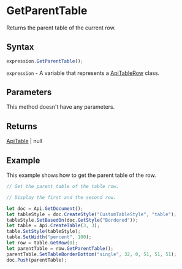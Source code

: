 # GetParentTable

Returns the parent table of the current row.

## Syntax

```javascript
expression.GetParentTable();
```

`expression` - A variable that represents a [ApiTableRow](../ApiTableRow.md) class.

## Parameters

This method doesn't have any parameters.

## Returns

[ApiTable](../../ApiTable/ApiTable.md) \| null

## Example

This example shows how to get the parent table of the row.

```javascript editor-docx
// Get the parent table of the table row.

// Display the first and the second row.

let doc = Api.GetDocument();
let tableStyle = doc.CreateStyle("CustomTableStyle", "table");
tableStyle.SetBasedOn(doc.GetStyle("Bordered"));
let table = Api.CreateTable(3, 3);
table.SetStyle(tableStyle);
table.SetWidth("percent", 100);
let row = table.GetRow(0);
let parentTable = row.GetParentTable();
parentTable.SetTableBorderBottom("single", 32, 0, 51, 51, 51);
doc.Push(parentTable);
```
